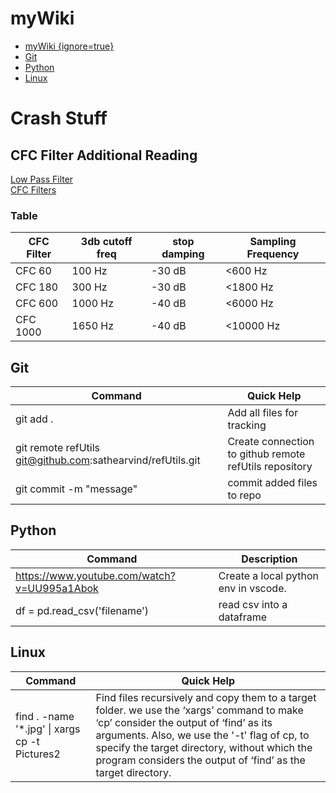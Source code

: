 # myWiki


- [myWiki {ignore=true}](#mywiki-ignoretrue)
- [Git](#git)
- [Python](#python)
- [Linux](#linux)

# Crash Stuff

## CFC Filter Additional Reading
[Low Pass Filter](https://medium.com/analytics-vidhya/how-to-filter-noise-with-a-low-pass-filter-python-885223e5e9b7)  
[CFC Filters](https://zone.ni.com/reference/en-XX/help/370858P-01/crash/misc_cfc/)

### Table
CFC Filter | 3db cutoff freq | stop damping | Sampling Frequency
--- | --- | --- | --- 
CFC 60 | 100 Hz | -30 dB | <600 Hz
CFC 180| 300 Hz | -30 dB | <1800 Hz
CFC 600| 1000 Hz | -40 dB | <6000 Hz
CFC 1000| 1650 Hz | -40 dB | <10000 Hz

## Git
Command | Quick Help
--- | ---
git add . | Add all files for tracking
git remote refUtils git@github.com:sathearvind/refUtils.git | Create connection to github remote refUtils repository
git commit -m "message" | commit added files to repo



## Python
Command | Description
 --- | ---
https://www.youtube.com/watch?v=UU995a1Abok | Create a local python env in vscode.
df = pd.read_csv('filename') | read csv into a dataframe


## Linux
Command | Quick Help
| --- | ---
find . -name '*.jpg' \| xargs cp -t Pictures2 | Find files recursively and copy them to a target folder. we use the ‘xargs’ command to make ‘cp’ consider the output of ‘find’ as its arguments. Also, we use the '-t' flag of cp, to specify the target directory, without which the program considers the output of ‘find’ as the target directory.
